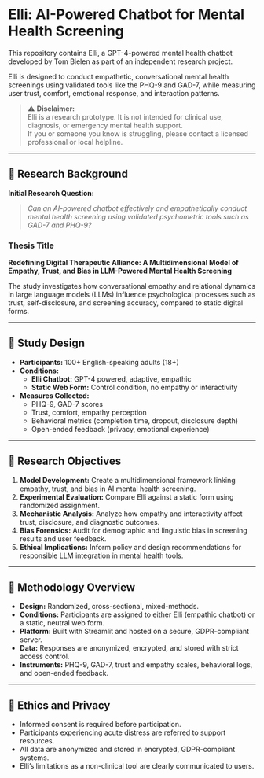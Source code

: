 # Elli: AI-Powered Chatbot for Mental Health Screening

This repository contains Elli, a GPT-4-powered mental health chatbot developed by Tom Bielen as part of an independent research project. 

Elli is designed to conduct empathetic, conversational mental health screenings using validated tools like the PHQ-9 and GAD-7, while measuring user trust, comfort, emotional response, and interaction patterns.

> ⚠️ **Disclaimer:**  
> Elli is a research prototype. It is not intended for clinical use, diagnosis, or emergency mental health support.  
> If you or someone you know is struggling, please contact a licensed professional or local helpline.

---

## 🧠 Research Background

**Initial Research Question:**  
> _Can an AI-powered chatbot effectively and empathetically conduct mental health screening using validated psychometric tools such as GAD-7 and PHQ-9?_

### Thesis Title  
**Redefining Digital Therapeutic Alliance: A Multidimensional Model of Empathy, Trust, and Bias in LLM-Powered Mental Health Screening**

The study investigates how conversational empathy and relational dynamics in large language models (LLMs) influence psychological processes such as trust, self-disclosure, and screening accuracy, compared to static digital forms.

---

## 🧪 Study Design

- **Participants:** 100+ English-speaking adults (18+)
- **Conditions:**
  - **Elli Chatbot:** GPT-4 powered, adaptive, empathic
  - **Static Web Form:** Control condition, no empathy or interactivity
- **Measures Collected:**
  - PHQ-9, GAD-7 scores
  - Trust, comfort, empathy perception
  - Behavioral metrics (completion time, dropout, disclosure depth)
  - Open-ended feedback (privacy, emotional experience)

---

## 🎯 Research Objectives

1. **Model Development:** Create a multidimensional framework linking empathy, trust, and bias in AI mental health screening.
2. **Experimental Evaluation:** Compare Elli against a static form using randomized assignment.
3. **Mechanistic Analysis:** Analyze how empathy and interactivity affect trust, disclosure, and diagnostic outcomes.
4. **Bias Forensics:** Audit for demographic and linguistic bias in screening results and user feedback.
5. **Ethical Implications:** Inform policy and design recommendations for responsible LLM integration in mental health tools.

---

## 🧪 Methodology Overview

- **Design:** Randomized, cross-sectional, mixed-methods.
- **Conditions:** Participants are assigned to either Elli (empathic chatbot) or a static, neutral web form.
- **Platform:** Built with Streamlit and hosted on a secure, GDPR-compliant server.
- **Data:** Responses are anonymized, encrypted, and stored with strict access control.
- **Instruments:** PHQ-9, GAD-7, trust and empathy scales, behavioral logs, and open-ended feedback.

---

## 🔐 Ethics and Privacy

- Informed consent is required before participation.
- Participants experiencing acute distress are referred to support resources.
- All data are anonymized and stored in encrypted, GDPR-compliant systems.
- Elli’s limitations as a non-clinical tool are clearly communicated to users.